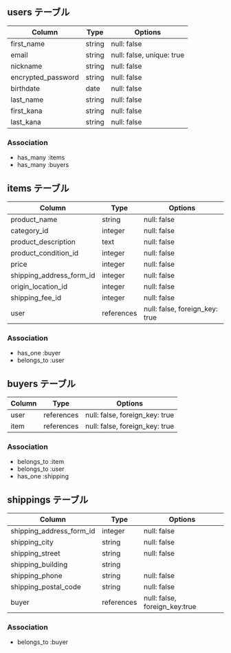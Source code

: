 ## users テーブル

| Column             | Type   | Options                   |
| ------------------ | ------ | ------------------------- |
| first_name         | string | null: false               |
| email              | string | null: false, unique: true |
| nickname           | string | null: false               |
| encrypted_password | string | null: false               |
| birthdate          | date   | null: false               |
| last_name          | string | null: false               |
| first_kana         | string | null: false               |
| last_kana          | string | null: false               |

### Association
- has_many :items
- has_many :buyers


## items テーブル

| Column                  | Type    | Options                           |
| ----------------------  | ------- | ----------------------------------|
| product_name            | string  | null: false                       |
| category_id             | integer | null: false                       |
| product_description     | text    | null: false                       |
| product_condition_id    | integer | null: false                       |
| price                   | integer | null: false                       |
| shipping_address_form_id| integer | null: false                       |
| origin_location_id      | integer | null: false                       |
| shipping_fee_id         | integer | null: false                       |
| user                    | references | null: false, foreign_key: true |

### Association
- has_one :buyer
- belongs_to :user


## buyers テーブル

| Column       | Type       | Options                           |
| ------------ | ---------- | --------------------------------- |
| user         | references |  null: false, foreign_key: true   |
| item         | references |  null: false, foreign_key: true   |

### Association
- belongs_to :item
- belongs_to :user
- has_one :shipping


## shippings テーブル

| Column                  | Type         | Options                        |
| ------------------------| ------------ | ------------------------------ |
| shipping_address_form_id| integer      | null: false                    |
| shipping_city           | string       | null: false                    |
| shipping_street         | string       | null: false                    |
|   shipping_building     | string       |                                |
| shipping_phone          | string       | null: false                    |
| shipping_postal_code    | string       | null: false                    |
| buyer                   | references   | null: false, foreign_key:true |


### Association
- belongs_to :buyer


